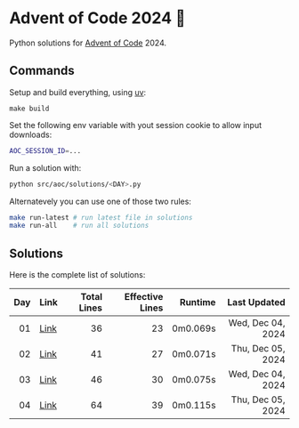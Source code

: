 # Advent of Code 2024 :christmas_tree:

Python solutions for [Advent of Code](https://adventofcode.com/) 2024.

## Commands

Setup and build everything, using [uv](https://github.com/astral-sh/uv):

```
make build
```

Set the following env variable with yout session cookie to allow input downloads: 

```sh
AOC_SESSION_ID=...
```

Run a solution with: 

```sh
python src/aoc/solutions/<DAY>.py
```

Alternatevely you can use one of those two rules:

```sh
make run-latest # run latest file in solutions
make run-all    # run all solutions
```

## Solutions

Here is the complete list of solutions:

| **Day** | **Link** | **Total Lines** | **Effective Lines** | **Runtime** | **Last Updated** |
| -: | - | -: | -: | -: | -: |
| 01 | [Link](./src/aoc/solutions/01.py) |       36 | 23 | 0m0.069s | Wed, Dec 04, 2024 |
| 02 | [Link](./src/aoc/solutions/02.py) |       41 | 27 | 0m0.071s | Thu, Dec 05, 2024 |
| 03 | [Link](./src/aoc/solutions/03.py) |       46 | 30 | 0m0.075s | Wed, Dec 04, 2024 |
| 04 | [Link](./src/aoc/solutions/04.py) |       64 | 39 | 0m0.115s | Thu, Dec 05, 2024 |
